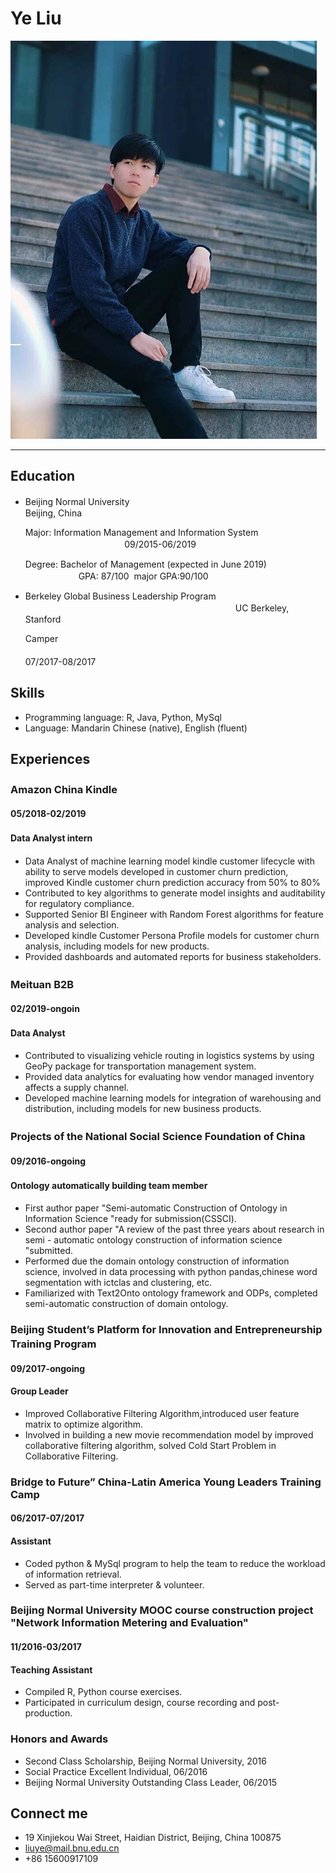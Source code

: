 Ye Liu
===========================
![Image text](https://raw.githubusercontent.com/Yeah-Liu/Yeah-Liu.github.io/master/1.png)
****
## Education
* 	
	Beijing Normal University　　　　　　　　　　　　　　　　　　　　　　　　　　　　　　　　　　Beijing, China

	Major: Information Management and Information System                                                     　　　　09/2015-06/2019

	Degree: Bachelor of Management (expected in June 2019)                                         　GPA: 87/100  major GPA:90/100
*	
	Berkeley Global Business Leadership Program 　　　　　　　　　　　　　　　　　　　　　　　　UC Berkeley, Stanford 

	Camper 　　　　　　　　　　　　　　　　　　　　　　　　　　　　　　　　　　　　　　　　07/2017-08/2017

## Skills
*	
	Programming language: R, Java, Python, MySql
*	
	Language: Mandarin Chinese (native), English (fluent)
	
## Experiences

### Amazon China Kindle　　　　　　　　　　　　　　　　　　　　　　　　　　　　　　　　　　　　　　 
#### 05/2018-02/2019
#### Data Analyst intern　　　　　　　　
*	 
	Data Analyst of machine learning model kindle customer lifecycle with ability to serve models developed in customer churn prediction, improved Kindle customer churn prediction accuracy from 50% to 80%
*	
	Contributed to key algorithms to generate model insights and auditability for regulatory compliance.
*	
	Supported Senior BI Engineer with Random Forest algorithms for feature analysis and selection. 
*	
	Developed kindle Customer Persona Profile models for customer churn analysis, including models for new products.
*	
	Provided dashboards and automated reports for business stakeholders.
### Meituan B2B　
#### 02/2019-ongoin
#### Data Analyst　
*	
	Contributed to visualizing vehicle routing in logistics systems by using GeoPy package for transportation management system.
*	 
	Provided data analytics for evaluating how vendor managed inventory affects a supply channel.	
*	
	Developed machine learning models for integration of warehousing and distribution, including models for new business products.

### Projects of the National Social Science Foundation of China　　　　　　　　　　　　　　　　　　　　　　　　　　　　　　　　　　　　　　　 
#### 09/2016-ongoing
#### Ontology automatically building team member　　　　　　　　　
*	 
	First author paper "Semi-automatic Construction of Ontology in Information Science "ready for submission(CSSCI).
*	
	Second author paper "A review of the past three years about research in semi - automatic ontology construction of information science "submitted.
*	
	Performed due the domain ontology construction of information science, involved in data processing with python pandas,chinese word segmentation with ictclas and clustering, etc.
*	
	Familiarized with Text2Onto ontology framework and ODPs, completed semi-automatic construction of domain ontology.
	
### Beijing Student’s Platform for Innovation and Entrepreneurship Training Program　　　　　　      
#### 09/2017-ongoing
#### Group Leader                                                                      
*	
	Improved Collaborative Filtering Algorithm,introduced user feature matrix to optimize algorithm.
*	
	Involved in building a new movie recommendation model by improved collaborative filtering algorithm, solved Cold Start Problem in Collaborative Filtering.

### Bridge to Future” China-Latin America Young Leaders Training Camp                 
#### 06/2017-07/2017
#### Assistant                                                                      
*	
	Coded python & MySql program to help the team to reduce the workload of information retrieval.
*	
	Served as part-time interpreter & volunteer. 
	
### Beijing Normal University MOOC course construction project "Network Information Metering and Evaluation"                    
#### 11/2016-03/2017
#### Teaching Assistant                                                              
*	
	Compiled R, Python course exercises.
*	
	Participated in curriculum design, course recording and post-production.
	
### Honors and Awards
*	
	Second Class Scholarship, Beijing Normal University, 2016
*	
	Social Practice Excellent Individual, 06/2016
*	
	Beijing Normal University Outstanding Class Leader, 06/2015 

## Connect me
*	
	19 Xinjiekou Wai Street, Haidian District, Beijing, China 100875
*	
	liuye@mail.bnu.edu.cn
*	
	+86 15600917109
	

